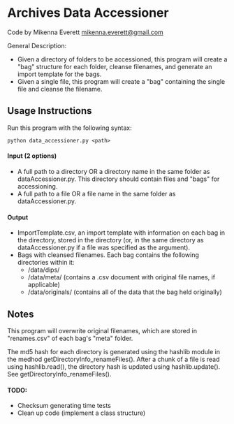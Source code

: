 Archives Data Accessioner
=========================

Code by Mikenna Everett mikenna.everett@gmail.com

General Description:
* Given a directory of folders to be accessioned, this program will create a "bag" structure for each folder, cleanse filenames, and 
	generate an import template for the bags.
* Given a single file, this program will create a "bag" containing the single file and cleanse the filename.

Usage Instructions
------------------
Run this program with the following syntax:

`python data_accessioner.py <path>`

#### Input (2 options)
* A full path to a directory OR a directory name in the same folder as dataAccessioner.py. This directory should contain files and "bags" for accessioning.
* A full path to a file OR a file name in the same folder as dataAccessioner.py.

#### Output
* ImportTemplate.csv, an import template with information on each bag in the directory, stored in the directory (or, in the same directory as dataAccessioner.py if a file was specified as the argument).
* Bags with cleansed filenames. Each bag contains the following directories within it:
	* /data/dips/
	* /data/meta/ (contains a .csv document with original file names, if applicable)
	* /data/originals/ (contains all of the data that the bag held originally)

Notes
-----
This program will overwrite original filenames, which are stored in "renames.csv" of each bag's "meta" folder.

The md5 hash for each directory is generated using the hashlib module in the medhod getDirectoryInfo_renameFiles(). After a chunk of a file is read using 
	hashlib.read(), the directory hash is updated using hashlib.update(). See getDirectoryInfo_renameFiles().

#### TODO:
* Checksum generating time tests
* Clean up code (implement a class structure)